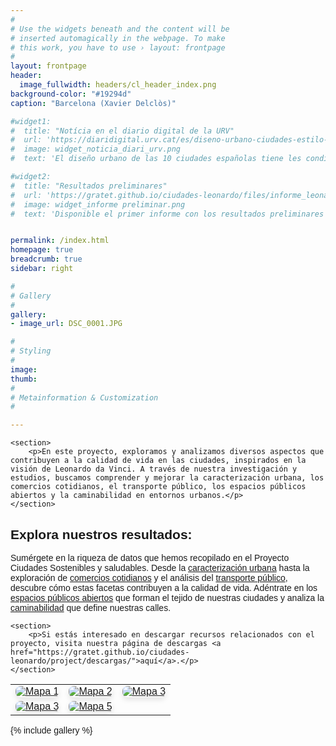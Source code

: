 ```yaml
---
#
# Use the widgets beneath and the content will be
# inserted automagically in the webpage. To make
# this work, you have to use › layout: frontpage
#
layout: frontpage
header:
  image_fullwidth: headers/cl_header_index.png
background-color: "#19294d"
caption: "Barcelona (Xavier Delclòs)"

#widget1:
#  title: "Notícia en el diario digital de la URV"
#  url: 'https://diaridigital.urv.cat/es/diseno-urbano-ciudades-estilo-vida-saludable/'
#  image: widget_noticia_diari_urv.png
#  text: 'El diseño urbano de las 10 ciudades españolas tiene les condiciones necesarias para un estilo de vida saludable.'

#widget2:
#  title: "Resultados preliminares"
#  url: 'https://gratet.github.io/ciudades-leonardo/files/informe_leonardo_preliminar_enero24.pdf'
#  image: widget_informe preliminar.png
#  text: 'Disponible el primer informe con los resultados preliminares del proyecto. En este documento se presentan los principales resultados a nivel gráfico y cartográfico para cada uno de los indicadores.'


permalink: /index.html
homepage: true
breadcrumb: true
sidebar: right

#
# Gallery
#
gallery:
- image_url: DSC_0001.JPG

#
# Styling
#
image:
thumb:
#
# Metainformation & Customization
#

---
```

<html lang="es">
<head>
    <meta charset="UTF-8">
    <meta name="viewport" content="width=device-width, initial-scale=1.0">
    <title>Proyecto Ciudades Leonardo</title>
</head>
<body>



    <section>
        <p>En este proyecto, exploramos y analizamos diversos aspectos que contribuyen a la calidad de vida en las ciudades, inspirados en la visión de Leonardo da Vinci. A través de nuestra investigación y estudios, buscamos comprender y mejorar la caracterización urbana, los comercios cotidianos, el transporte público, los espacios públicos abiertos y la caminabilidad en entornos urbanos.</p>
    </section>

<section>
    <h2>Explora nuestros resultados:</h2>
    <p>Sumérgete en la riqueza de datos que hemos recopilado en el Proyecto Ciudades Sostenibles y saludables. 
Desde la <a href="https://gratet.github.io/ciudades-leonardo/caracterizacion/">caracterización urbana</a> hasta la exploración de 
<a href="https://gratet.github.io/ciudades-leonardo/comercios-cotidianos/">comercios cotidianos</a> y el análisis del 
<a href="https://gratet.github.io/ciudades-leonardo/transporte-publico/">transporte público</a>, descubre cómo estas facetas contribuyen a la calidad de vida. Adéntrate en los 
<a href="https://gratet.github.io/ciudades-leonardo/espacios-publicos-abiertos/">espacios públicos abiertos</a> que forman el tejido de nuestras ciudades y analiza la 
<a href="https://gratet.github.io/ciudades-leonardo/caminabilidad/">caminabilidad</a> que define nuestras calles.</p>
</section>


    <section>
        <p>Si estás interesado en descargar recursos relacionados con el proyecto, visita nuestra página de descargas <a href="https://gratet.github.io/ciudades-leonardo/project/descargas/">aquí</a>.</p>
    </section>

</body>
</html>




<html lang="es">
<head>
  <style>
    body {
      font-family: Arial, sans-serif;
    }

    table {
      border-collapse: collapse;
      width: 100%;
    }

    td {
      margin: 2%;
      text-align: center;
    }

    .styled-image {
      max-width: 100%;
      display: block;
      margin: 0 auto;
      border-radius: 8px; /* Agregado para bordes redondeados */
      box-shadow: 0 4px 8px rgba(0, 0, 0, 0.1); /* Agregado para sombra */
      transition: transform 0.3s ease-in-out;
    }

    .styled-image:hover {
      transform: scale(1.05);
    }
  </style>
</head>



<body>

<table>
  <tr>
    <td>
      <a href="https://gratet.github.io/ciudades-leonardo/caracterizacion/">
        <img class="styled-image" src="https://gratet.github.io/ciudades-leonardo/images/img_cos/index-mc.png" alt="Mapa 1">
      </a>
    </td>
    <td>
      <a href="https://gratet.github.io/ciudades-leonardo/comercios-cotidianos/" target="_blank">
        <img class="styled-image" src="https://gratet.github.io/ciudades-leonardo/images/img_cos/index-cc.png" alt="Mapa 2">
      </a>
    </td>
    <td>
      <a href="https://gratet.github.io/ciudades-leonardo/transporte-publico/" target="_blank">
        <img class="styled-image" src="https://gratet.github.io/ciudades-leonardo/images/img_cos/index-tp.png" alt="Mapa 3">
      </a>
    </td>
  </tr>
  <tr>
    <td>
      <a href="https://gratet.github.io/ciudades-leonardo/espacios-publicos-abiertos/" target="_blank">
        <img class="styled-image" src="https://gratet.github.io/ciudades-leonardo/images/img_cos/index-aos.png" alt="Mapa 3">
      </a>
    </td>
    <td>
      <a href="https://gratet.github.io/ciudades-leonardo/caminabilidad/" target="_blank">
        <img class="styled-image" src="https://gratet.github.io/ciudades-leonardo/images/img_cos/index-ag.png" alt="Mapa 5">
      </a>
    </td>
  </tr>
</table>

</body>






{% include gallery %}